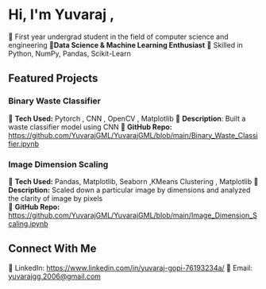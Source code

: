 # Hi, I'm Yuvaraj ,
🔹 First year undergrad student in the field of computer science and engineering
🔹**Data Science & Machine Learning Enthusiast**
🔹 Skilled in Python, NumPy, Pandas, Scikit-Learn  

## Featured Projects  
### **Binary Waste Classifier**  
🔹 **Tech Used:**  Pytorch , CNN , OpenCV , Matplotlib
🔹 **Description**: Built a waste classifier model using CNN
🔹 **GitHub Repo:** https://github.com/YuvarajGML/YuvarajGML/blob/main/Binary_Waste_Classifier.ipynb

### **Image Dimension Scaling**
🔹 **Tech Used:** Pandas, Matplotlib, Seaborn   ,KMeans Clustering , Matplotlib
🔹 **Description:** Scaled down a particular image by dimensions and analyzed the clarity of image by pixels  
🔹 **GitHub Repo:** https://github.com/YuvarajGML/YuvarajGML/blob/main/Image_Dimension_Scaling.ipynb 

 ## **Connect With Me**  
🔗 LinkedIn: https://www.linkedin.com/in/yuvaraj-gopi-76193234a/
📧 Email: yuvarajgg.2006@gmail.com
